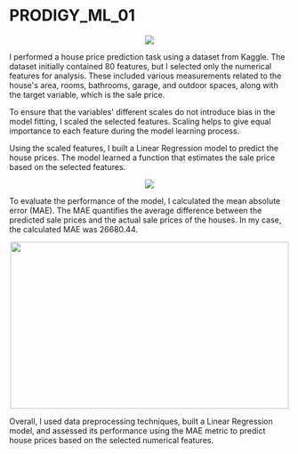 # PRODIGY_ML_01
<p>
<p align="center">
  <img src="https://github.com/Stevenwaheed/PRODIGY_ML_01/assets/83607748/f77bafd1-76eb-49a3-a6f8-2c1d59aa344e">
</p>
  
I performed a house price prediction task using a dataset from Kaggle. 
The dataset initially contained 80 features, but I selected only the numerical features for analysis.
These included various measurements related to the house's area, rooms, bathrooms, garage, and outdoor spaces, along with the target variable, which is the sale price.

To ensure that the variables' different scales do not introduce bias in the model fitting, I scaled the selected features. 
Scaling helps to give equal importance to each feature during the model learning process.

Using the scaled features, I built a Linear Regression model to predict the house prices. 
The model learned a function that estimates the sale price based on the selected features.

<p align="center">
  <img src="https://github.com/Stevenwaheed/PRODIGY_ML_01/assets/83607748/2a693dad-2217-4232-884b-0330e23ef997">
</p>

To evaluate the performance of the model, I calculated the mean absolute error (MAE). 
The MAE quantifies the average difference between the predicted sale prices and the actual sale prices of the houses. 
In my case, the calculated MAE was 26680.44.

<p align="center">
  <img width="500" height="300" src="https://github.com/Stevenwaheed/PRODIGY_ML_01/assets/83607748/98739ba7-20bc-4e87-9caf-1bdb5de1034f">
</p>

Overall, I used data preprocessing techniques, built a Linear Regression model, and assessed its performance using the MAE metric to predict house prices based on the selected numerical features.
</p>






